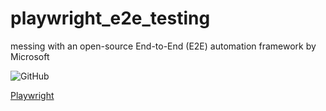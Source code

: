 # playwright_e2e_testing

messing with an open-source End-to-End (E2E) automation framework by Microsoft

![GitHub](https://img.shields.io/badge/github-%23121011.svg?style=for-the-badge&logo=github&logoColor=white)  

[Playwright](https://github.com/microsoft/playwright)
